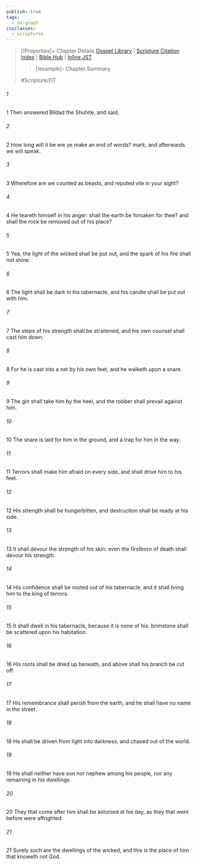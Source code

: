 ```yaml
---
publish: true
tags:
  - no-graph
cssclasses:
  - scriptures
---
```

>[!Properties]+ Chapter Details
>[Gospel Library](https://churchofjesuschrist.org/study/scriptures/ot/job/18?lang=eng)    |    [Scripture Citation Index](https://scriptures.byu.edu/#07612::c07612)    |    [Bible Hub](https://biblehub.com/job/18.htm)    |    [Inline JST](https://scripturetoolbox.com/html/ic/Job/18.html)
>>[!example]- Chapter Summary
>> 
> 
>
>#Scripture/OT
###### 1
1 Then answered Bildad the Shuhite, and said,
###### 2
2 How long will it be ere ye make an end of words? mark, and afterwards we will speak.
###### 3
3 Wherefore are we counted as beasts, and reputed vile in your sight?
###### 4
4 He teareth himself in his anger: shall the earth be forsaken for thee? and shall the rock be removed out of his place?
###### 5
5 Yea, the light of the wicked shall be put out, and the spark of his fire shall not shine.
###### 6
6 The light shall be dark in his tabernacle, and his candle shall be put out with him.
###### 7
7 The steps of his strength shall be straitened, and his own counsel shall cast him down.
###### 8
8 For he is cast into a net by his own feet, and he walketh upon a snare.
###### 9
9 The gin shall take him by the heel, and the robber shall prevail against him.
###### 10
10 The snare is laid for him in the ground, and a trap for him in the way.
###### 11
11 Terrors shall make him afraid on every side, and shall drive him to his feet.
###### 12
12 His strength shall be hungerbitten, and destruction shall be ready at his side.
###### 13
13 It shall devour the strength of his skin: even the firstborn of death shall devour his strength.
###### 14
14 His confidence shall be rooted out of his tabernacle, and it shall bring him to the king of terrors.
###### 15
15 It shall dwell in his tabernacle, because it is none of his: brimstone shall be scattered upon his habitation.
###### 16
16 His roots shall be dried up beneath, and above shall his branch be cut off.
###### 17
17 His remembrance shall perish from the earth, and he shall have no name in the street.
###### 18
18 He shall be driven from light into darkness, and chased out of the world.
###### 19
19 He shall neither have son nor nephew among his people, nor any remaining in his dwellings.
###### 20
20 They that come after him shall be astonied at his day, as they that went before were affrighted.
###### 21
21 Surely such are the dwellings of the wicked, and this is the place of him that knoweth not God.
